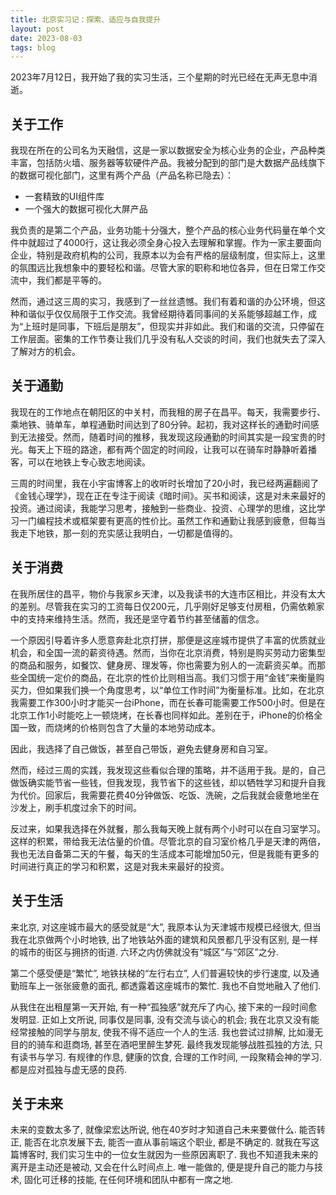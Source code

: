 ```yaml
---
title: 北京实习记：探索、适应与自我提升
layout: post
date: 2023-08-03
tags: blog
---
```


2023年7月12日，我开始了我的实习生活，三个星期的时光已经在无声无息中消逝。

## 关于工作

我现在所在的公司名为天融信，这是一家以数据安全为核心业务的企业，产品种类丰富，包括防火墙、服务器等软硬件产品。我被分配到的部门是大数据产品线旗下的数据可视化部门，这里有两个产品（产品名称已隐去）：

- 一套精致的UI组件库
- 一个强大的数据可视化大屏产品

我负责的是第二个产品，业务功能十分强大，整个产品的核心业务代码量在单个文件中就超过了4000行，这让我必须全身心投入去理解和掌握。作为一家主要面向企业，特别是政府机构的公司，我原本以为会有严格的层级制度，但实际上，这里的氛围远比我想象中的要轻松和谐。尽管大家的职称和地位各异，但在日常工作交流中，我们都是平等的。

然而，通过这三周的实习，我感到了一丝丝遗憾。我们有着和谐的办公环境，但这种和谐似乎仅仅局限于工作交流。我曾经期待着同事间的关系能够超越工作，成为“上班时是同事，下班后是朋友”，但现实并非如此。我们和谐的交流，只停留在工作层面。密集的工作节奏让我们几乎没有私人交谈的时间，我们也就失去了深入了解对方的机会。

## 关于通勤

我现在的工作地点在朝阳区的中关村，而我租的房子在昌平。每天，我需要步行、乘地铁、骑单车，单程通勤时间达到了80分钟。起初，我对这样长的通勤时间感到无法接受。然而，随着时间的推移，我发现这段通勤的时间其实是一段宝贵的时光。每天上下班的路途，都有两个固定的时间段，让我可以在骑车时静静听着播客，可以在地铁上专心致志地阅读。

三周的时间里，我在小宇宙博客上的收听时长增加了20小时，我已经两遍翻阅了《金钱心理学》，现在正在专注于阅读《暗时间》。买书和阅读，这是对未来最好的投资。通过阅读，我能学习思考，接触到一些商业、投资、心理学的思维，这比学习一门编程技术或框架要有更高的性价比。虽然工作和通勤让我感到疲惫，但每当我走下地铁，那一刻的充实感让我明白，一切都是值得的。

## 关于消费

在我所居住的昌平，物价与我家乡天津，以及我读书的大连市区相比，并没有太大的差别。尽管我在实习的工资每日仅200元，几乎刚好足够支付房租，仍需依赖家中的支持来维持生活。然而，我还是坚守着节约甚至储蓄的信念。

一个原因引导着许多人愿意奔赴北京打拼，那便是这座城市提供了丰富的优质就业机会，和全国一流的薪资待遇。然而，当你在北京消费，特别是购买劳动力密集型的商品和服务，如餐饮、健身房、理发等，你也需要为别人的一流薪资买单。而那些全国统一定价的商品，在北京的性价比则相当高。我们习惯于用“金钱”来衡量购买力，但如果我们换一个角度思考，以“单位工作时间”为衡量标准。比如，在北京我需要工作300小时才能买一台iPhone，而在长春可能需要工作500小时。但是在北京工作1小时能吃上一顿烧烤，在长春也同样如此。差别在于，iPhone的价格全国一致，而烧烤的价格则包含了大量的本地劳动成本。

因此，我选择了自己做饭，甚至自己带饭，避免去健身房和自习室。

然而，经过三周的实践，我发现这些看似合理的策略，并不适用于我。是的，自己做饭确实能节省一些钱，但我发现，我节省下的这些钱，却以牺牲学习和提升自我为代价。回家后，我需要花费40分钟做饭、吃饭、洗碗，之后我就会疲惫地坐在沙发上，刷手机度过余下的时间。

反过来，如果我选择在外就餐，那么我每天晚上就有两个小时可以在自习室学习。这样的积累，带给我无法估量的价值。尽管北京的自习室价格几乎是天津的两倍，我也无法自备第二天的午餐，每天的生活成本可能增加50元，但是我能有更多的时间进行真正的学习和积累，这是对我未来最好的投资。

## 关于生活

来北京, 对这座城市最大的感受就是“大”, 我原本认为天津城市规模已经很大, 但当我在北京做两个小时地铁, 出了地铁站外面的建筑和风景都几乎没有区别, 是一样的城市的街区与拥挤的街道. 六环之内仿佛就没有“城区”与“郊区”之分.

第二个感受便是“繁忙”, 地铁扶梯的“左行右立”, 人们普遍较快的步行速度, 以及通勤班车上一张张疲惫的面孔, 都透露着这座城市的繁忙. 我也不自觉地融入了他们. 

从我住在出租屋第一天开始, 有一种“孤独感”就充斥了内心, 接下来的一段时间愈发明显. 正如上文所说, 同事仅是同事, 没有交流与谈心的机会; 我在北京又没有能经常接触的同学与朋友, 使我不得不适应一个人的生活. 我也尝试过排解, 比如漫无目的的骑车和逛商场, 甚至在酒吧里醉生梦死. 最终我发现能够战胜孤独的方法, 只有读书与学习. 有规律的作息, 健康的饮食, 合理的工作时间, 一段聚精会神的学习. 都是应对孤独与虚无感的良药. 

## 关于未来

未来的变数太多了, 就像梁宏达所说, 他在40岁时才知道自己未来要做什么. 能否转正, 能否在北京发展下去, 能否一直从事前端这个职业, 都是不确定的. 就我在写这篇博客时, 我们实习生中的一位女生就因为一些原因离职了. 我也不知道我未来的离开是主动还是被动, 又会在什么时间点上. 唯一能做的, 便是提升自己的能力与技术, 固化可迁移的技能, 在任何环境和团队中都有一席之地.
